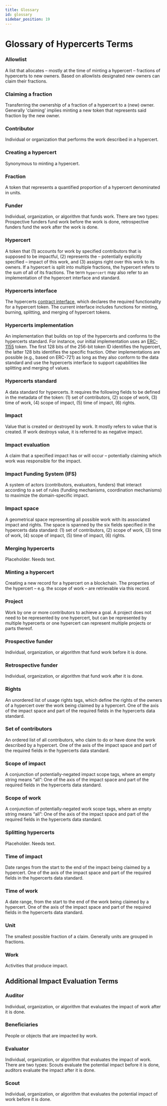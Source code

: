 ```yaml
---
title: Glossary
id: glossary
sidebar_position: 19
---
```


# Glossary of Hypercerts Terms

### Allowlist
A list that allocates – mostly at the time of minting a hypercert – fractions of hypercerts to new owners. Based on allowlists designated new owners can claim their fractions. 

### Claiming a fraction
Transferring the ownership of a fraction of a hypercert to a (new) owner. Generally 'claiming' implies minting a new token that represents said fraction by the new owner.

### Contributor
Individual or organization that performs the work described in a hypercert.

### Creating a hypercert
Synonymous to minting a hypercert.

### Fraction
A token that represents a quantified proportion of a hypercert denominated in units.

### Funder
Individual, organization, or algorithm that funds work. There are two types: Prospective funders fund work before the work is done, retrospective funders fund the work after the work is done.

### Hypercert
A token that (1) accounts for work by specified contributors that is supposed to be impactful, (2) represents the – potentially explicitly specified – impact of this work, and (3) assigns right over this work to its owners. If a hypercert is split into multiple fractions, the hypercert refers to the sum of all of its fractions. The term `hypercert` may also refer to an implementation of the hypercert interface and standard.

### Hypercerts interface
The hypercerts [contract interface](https://github.com/hypercerts-org/hypercerts/blob/main/contracts/src/interfaces/IHypercertToken.sol), which declares the required functionality for a hypercert token. The current interface includes functions for minting, burning, splitting, and merging of hypercert tokens.

### Hypercerts implementation
An implementation that builds on top of the hypercerts and conforms to the hypercerts standard. For instance, our initial implementation uses an [ERC-1155](https://eips.ethereum.org/EIPS/eip-1155) token. The first 128 bits of the 256-bit token ID identifies the hypercert, the latter 128 bits identifies the specific fraction. Other implementations are possible (e.g., based on ERC-721) as long as they also conform to the data standard and use the hypercerts interface to support capabilities like splitting and merging of values.

### Hypercerts standard
A data standard for hypercerts. It requires the following fields to be defined in the metadata of the token: (1) set of contributors, (2) scope of work, (3) time of work, (4) scope of impact, (5) time of impact, (6) rights.

### Impact
Value that is created or destroyed by work. It mostly refers to value that is created. If work destroys value, it is referred to as negative impact.

### Impact evaluation
A claim that a specified impact has or will occur – potentially claiming which work was responsible for the impact.

### Impact Funding System (IFS)
A system of actors (contributors, evaluators, funders) that interact according to a set of rules (funding mechanisms, coordination mechanisms) to maximize the domain-specific impact.

### Impact space
A geometrical space representing all possible work with its associated impact and rights. The space is spanned by the six fields specified in the hypercerts data standard: (1) set of contributors, (2) scope of work, (3) time of work, (4) scope of impact, (5) time of impact, (6) rights.

### Merging hypercerts
Placeholder. Needs text.

### Minting a hypercert
Creating a new record for a hypercert on a blockchain. The properties of the hypercert – e.g. the scope of work – are retrievable via this record.

### Project
Work by one or more contributors to achieve a goal. A project does not need to be represented by one hypercert, but can be represented by multiple hypercerts or one hypercert can represent multiple projects or parts thereof.

### Prospective funder
Individual, organization, or algorithm that fund work before it is done.

### Retrospective funder
Individual, organization, or algorithm that fund work after it is done.

### Rights
An unordered list of usage rights tags, which define the rights of the owners of a hypercert over the work being claimed by a hypercert. One of the axis of the impact space and part of the required fields in the hypercerts data standard.

### Set of contributors
An ordered list of all contributors, who claim to do or have done the work described by a hypercert. One of the axis of the impact space and part of the required fields in the hypercerts data standard.

### Scope of impact
A conjunction of potentially-negated impact scope tags, where an empty string means “all”:
One of the axis of the impact space and part of the required fields in the hypercerts data standard.

### Scope of work
A conjunction of potentially-negated work scope tags, where an empty string means “all”:
One of the axis of the impact space and part of the required fields in the hypercerts data standard.

### Splitting hypercerts
Placeholder. Needs text.

### Time of impact
Date ranges from the start to the end of the impact being claimed by a hypercert. One of the axis of the impact space and part of the required fields in the hypercerts data standard.

### Time of work
A date range, from the start to the end of the work being claimed by a hypercert. One of the axis of the impact space and part of the required fields in the hypercerts data standard.

### Unit
The smallest possible fraction of a claim. Generally units are grouped in fractions.

### Work
Activities that produce impact.

## Additional Impact Evaluation Terms

### Auditor
Individual, organization, or algorithm that evaluates the impact of work after it is done.

### Beneficiaries
People or objects that are impacted by work.

### Evaluator
Individual, organization, or algorithm that evaluates the impact of work. There are two types: Scouts evaluate the potential impact before it is done, auditors evaluate the impact after it is done.

### Scout
Individual, organization, or algorithm that evaluates the potential impact of work before it is done.
